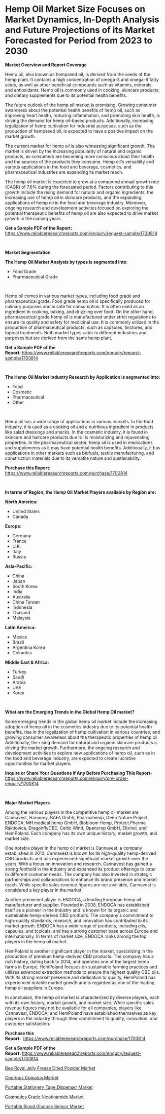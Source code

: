 <p><h1>Hemp Oil Market Size Focuses on Market Dynamics, In-Depth Analysis and Future Projections of its Market Forecasted for Period from 2023 to 2030</h1></p><p><strong>Market Overview and Report Coverage</strong></p>
<p><p>Hemp oil, also known as hempseed oil, is derived from the seeds of the hemp plant. It contains a high concentration of omega-3 and omega-6 fatty acids, as well as other beneficial compounds such as vitamins, minerals, and antioxidants. Hemp oil is commonly used in cooking, skincare products, and dietary supplements due to its potential health benefits.</p><p>The future outlook of the hemp oil market is promising. Growing consumer awareness about the potential health benefits of hemp oil, such as improving heart health, reducing inflammation, and promoting skin health, is driving the demand for hemp oil-based products. Additionally, increasing legalization of hemp cultivation for industrial purposes, such as the production of hempseed oil, is expected to have a positive impact on the market growth.</p><p>The current market for hemp oil is also witnessing significant growth. The market is driven by the increasing popularity of natural and organic products, as consumers are becoming more conscious about their health and the sources of the products they consume. Hemp oil's versatility and various applications in the food and beverage, cosmetics, and pharmaceutical industries are expanding its market reach.</p><p>The hemp oil market is expected to grow at a compound annual growth rate (CAGR) of 7.6% during the forecasted period. Factors contributing to this growth include the rising demand for natural and organic ingredients, the increasing use of hemp oil in skincare products, and the expanding applications of hemp oil in the food and beverage industry. Moreover, ongoing research and development activities focused on exploring the potential therapeutic benefits of hemp oil are also expected to drive market growth in the coming years.</p></p>
<p><strong>Get a Sample PDF of the Report:</strong> <a href="https://www.reliableresearchreports.com/enquiry/request-sample/1700814">https://www.reliableresearchreports.com/enquiry/request-sample/1700814</a></p>
<p>&nbsp;</p>
<p><strong>Market Segmentation</strong></p>
<p><strong>The Hemp Oil Market Analysis by types is segmented into:</strong></p>
<p><ul><li>Food Grade</li><li>Pharmaceutical Grade</li></ul></p>
<p>&nbsp;</p>
<p><p>Hemp oil comes in various market types, including food grade and pharmaceutical grade. Food grade hemp oil is specifically produced for culinary purposes and is safe for consumption. It is often used as an ingredient in cooking, baking, and drizzling over food. On the other hand, pharmaceutical grade hemp oil is manufactured under strict regulations to ensure its quality and safety for medicinal use. It is commonly utilized in the production of pharmaceutical products, such as capsules, tinctures, and topical treatments. Both market types cater to different industries and purposes but are derived from the same hemp plant.</p></p>
<p><strong>Get a Sample PDF of the Report:</strong>&nbsp;<a href="https://www.reliableresearchreports.com/enquiry/request-sample/1700814">https://www.reliableresearchreports.com/enquiry/request-sample/1700814</a></p>
<p>&nbsp;</p>
<p><strong>The Hemp Oil Market Industry Research by Application is segmented into:</strong></p>
<p><ul><li>Food</li><li>Cosmetic</li><li>Pharmaceutical</li><li>Other</li></ul></p>
<p>&nbsp;</p>
<p><p>Hemp oil has a wide range of applications in various markets. In the food industry, it is used as a cooking oil and a nutritious ingredient in products like salad dressings and snacks. In the cosmetic industry, it is found in skincare and haircare products due to its moisturizing and rejuvenating properties. In the pharmaceutical sector, hemp oil is used in medications and supplements as it may have potential health benefits. Additionally, it has applications in other markets such as biofuels, textile manufacturing, and construction materials due to its versatile nature and sustainability.</p></p>
<p><strong>Purchase this Report:</strong>&nbsp; <a href="https://www.reliableresearchreports.com/purchase/1700814">https://www.reliableresearchreports.com/purchase/1700814</a></p>
<p>&nbsp;</p>
<p><strong>In terms of Region, the Hemp Oil Market Players available by Region are:</strong></p>
<p>
    <p> <strong> North America: </strong>
        <ul>
            <li>United States</li>
            <li>Canada</li>
        </ul>
        </p> 
    <p> <strong> Europe: </strong>
        <ul>
            <li>Germany</li>
            <li>France</li>
            <li>U.K.</li>
            <li>Italy</li>
            <li>Russia</li>
        </ul>
        </p> 
    <p> <strong> Asia-Pacific: </strong>
        <ul>
            <li>China</li>
            <li>Japan</li>
            <li>South Korea</li>
            <li>India</li>
            <li>Australia</li>
            <li>China Taiwan</li>
            <li>Indonesia</li>
            <li>Thailand</li>
            <li>Malaysia</li>
        </ul>
        </p> 
    <p> <strong> Latin America: </strong>
        <ul>
            <li>Mexico</li>
            <li>Brazil</li>
            <li>Argentina Korea</li>
            <li>Colombia</li>
        </ul>
        </p> 
    <p> <strong> Middle East & Africa: </strong>
        <ul>
            <li>Turkey</li>
            <li>Saudi</li>
            <li>Arabia</li>
            <li>UAE</li>
            <li>Korea</li>
        </ul>
    </p>
    </p>
<p>&nbsp;</p>
<p><strong>What are the Emerging Trends in the Global Hemp Oil market?</strong></p>
<p><p>Some emerging trends in the global hemp oil market include the increasing adoption of hemp oil in the cosmetics industry due to its potential health benefits, rise in the legalization of hemp cultivation in various countries, and growing consumer awareness about the therapeutic properties of hemp oil. Additionally, the rising demand for natural and organic skincare products is driving the market growth. Furthermore, the ongoing research and development activities to explore new applications of hemp oil, such as in the food and beverage industry, are expected to create lucrative opportunities for market players.</p></p>
<p><strong>Inquire or Share Your Questions If Any Before Purchasing This Report</strong>- <a href="https://www.reliableresearchreports.com/enquiry/pre-order-enquiry/1700814">https://www.reliableresearchreports.com/enquiry/pre-order-enquiry/1700814</a></p>
<p>&nbsp;</p>
<p><strong>Major Market Players</strong></p>
<p><p>Among the various players in the competitive hemp oil market are Cannavest, Harmony, BAFA Gmbh, Pharmahemp, Deep Nature Project, ENDOCA, MH medical hemp GmbH, Biobloom Hemp, Protect Pharma Rakitovica, DragonflyCBD, Celtic Wind, Opencrop GmbH, Elixinol, and HemPoland. Each company has its own unique history, market growth, and market size.</p><p>One notable player in the hemp oil market is Cannavest, a company established in 2010. Cannavest is known for its high-quality hemp-derived CBD products and has experienced significant market growth over the years. With a focus on innovation and research, Cannavest has gained a strong foothold in the industry and expanded its product offerings to cater to different customer needs. The company has also invested in strategic partnerships and collaborations to enhance its brand presence and market reach. While specific sales revenue figures are not available, Cannavest is considered a key player in the market.</p><p>Another prominent player is ENDOCA, a leading European hemp oil manufacturer and supplier. Founded in 2008, ENDOCA has established itself as a pioneer in the industry and is known for its organic and sustainable hemp-derived CBD products. The company's commitment to high-quality standards, research, and innovation has contributed to its market growth. ENDOCA has a wide range of products, including oils, capsules, and topicals, and has a strong customer base across Europe and internationally. In terms of market size, ENDOCA ranks among the top players in the hemp oil market.</p><p>HemPoland is another significant player in the market, specializing in the production of premium hemp-derived CBD products. The company has a rich history, dating back to 2014, and operates one of the largest hemp farms in Europe. HemPoland focuses on sustainable farming practices and utilizes advanced extraction methods to ensure the highest quality CBD oils. With its strong market presence and dedication to quality, HemPoland has experienced notable market growth and is regarded as one of the leading hemp oil suppliers in Europe.</p><p>In conclusion, the hemp oil market is characterized by diverse players, each with its own history, market growth, and market size. While specific sales revenue figures may not be available for all companies, players like Cannavest, ENDOCA, and HemPoland have established themselves as key players in the industry through their commitment to quality, innovation, and customer satisfaction.</p></p>
<p><strong>Purchase this Report:</strong>&nbsp;&nbsp;<a href="https://www.reliableresearchreports.com/purchase/1700814">https://www.reliableresearchreports.com/purchase/1700814</a></p>
<p></p>
<p><strong>Get a Sample PDF of the Report:</strong>&nbsp;<a href="https://www.reliableresearchreports.com/enquiry/request-sample/1700814">https://www.reliableresearchreports.com/enquiry/request-sample/1700814</a></p>
<p><p><a href="https://www.linkedin.com/pulse/bee-royal-jelly-freeze-dried-powder-market-cozuf/">Bee Royal Jelly Freeze Dried Powder Market</a></p><p><a href="https://github.com/GroverBarry/Market-Research-Report-List-2/blob/main/coprinus-comatus-market.md">Coprinus Comatus Market</a></p><p><a href="https://medium.com/@scottford2001/portable-stationery-tape-dispenser-market-competitive-analysis-market-trends-and-forecast-to-2030-fef353d4f633">Portable Stationery Tape Dispenser Market</a></p><p><a href="https://www.linkedin.com/pulse/cosmetics-grade-nicotinamide-market-size-share-dc2qf/">Cosmetics Grade Nicotinamide Market</a></p><p><a href="https://medium.com/@christopherbennett19/portable-blood-glucose-sensor-market-size-cagr-trends-2024-2030-88e7cb3c0c5b">Portable Blood Glucose Sensor Market</a></p></p>